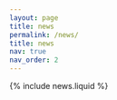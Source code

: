 ```yaml
---
layout: page
title: news
permalink: /news/
title: news
nav: true
nav_order: 2
---
```


{% include news.liquid %}
